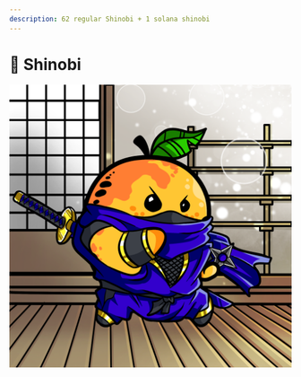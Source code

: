 ```yaml
---
description: 62 regular Shinobi + 1 solana shinobi
---
```


# 🥷 Shinobi

![](../../../../.gitbook/assets/mh5409.png)

